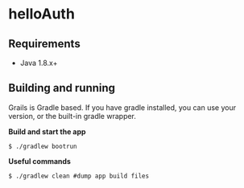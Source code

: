 # helloAuth

## Requirements

  - Java 1.8.x+

## Building and running

Grails is Gradle based. If you have gradle installed, you can use your version, or the built-in gradle wrapper.

**Build and start the app**

    $ ./gradlew bootrun

**Useful commands**

    $ ./gradlew clean #dump app build files
